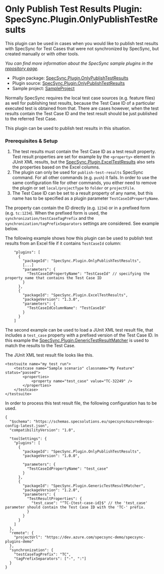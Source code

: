 # Only Publish Test Results Plugin: SpecSync.Plugin.OnlyPublishTestResults

This plugin can be used in cases when you would like to publish test results with SpecSync for Test Cases that were not synchronized by SpecSync, but created manually or with other tools.


*You can find more information about the SpecSync sample plugins in the [repository page](https://github.com/specsolutions/specsync-plugins#readme).*

* Plugin package: [SpecSync.Plugin.OnlyPublishTestResults](https://www.nuget.org/packages/SpecSync.Plugin.OnlyPublishTestResults)
* Plugin source: [SpecSync.Plugin.OnlyPublishTestResults](SpecSync.Plugin.OnlyPublishTestResults)
* Sample project: [SampleProject](SampleProject)

Normally SpecSync requires the local test case sources (e.g. feature files) as well for publishing test results, because the Test Case ID of a particular executed test is obtained from that. There are cases however, when the test results contain the Test Case ID and the test result should be just published to the referred Test Case. 

This plugin can be used to publish test results in this situation.

### Prerequisites & Setup

1. The test results must contain the Test Case ID as a test result property. Test result properties are set for example by the `<property>` element in JUnit XML results, but the [SpecSync.Plugin.ExcelTestResults](https://github.com/specsolutions/specsync-plugins/tree/main/excel-test-results-plugin) also sets the properties based on the Excel columns.
2. The plugin can only be used for `publish-test-results` SpecSync command. For all other commands (e.g. `push`) it fails. In order to use the same configuration file for other commands, you either need to remove the plugin or set `local/projectType` to `folder` or `projectFile`.
3. The Test Case ID can be set to a result property of any name, but this name has to be specified as a plugin parameter `TestCaseIdPropertyName`.

The property can contain the ID directly (e.g. `1234`) or in a prefixed form (e.g. `tc:1234`). When the prefixed form is used, the `synchronization/testCaseTagPrefix` and the `synchronization/tagPrefixSeparators` settings are considered. See example below.

The following example shows how this plugin can be used to publish test results from an Excel file if it contains `TestCaseId` column:


```
    "plugins": [
      {
        "packageId": "SpecSync.Plugin.OnlyPublishTestResults",
        [...]
        "parameters": {
          "TestCaseIdPropertyName": "TestCaseId" // specifying the property name that contains the Test Case ID
        }
      },
      {
        "packageId": "SpecSync.Plugin.ExcelTestResults",
        "packageVersion": "1.3.0",
        "parameters": {
          "TestCaseIdColumnName": "TestCaseId"
        }
      }
    ]
```

The second example can be used to load a JUnit XML test result file, that includes a `test_case` property with a prefixed version of the Test Case ID. In this example the [SpecSync.Plugin.GenericTestResultMatcher](https://github.com/specsolutions/specsync-plugins/tree/main/generic-test-result-matcher-plugin) is used to match the results to the Test Case.

The JUnit XML test result file looks like this.

```
<testsuite name="my test run">
    <testcase name="Sample scenario" classname="My Feature" status="passed">
        <properties>
            <property name="test_case" value="TC-32249" />
        </properties>
    </testcase>
</testsuite>
```

In order to process this test result file, the following configuration has to be used.

```
{
  "$schema": "https://schemas.specsolutions.eu/specsync4azuredevops-config-latest.json",
  "compatibilityVersion": "1.0",

  "toolSettings": {
    "plugins": [
      {
        "packageId": "SpecSync.Plugin.OnlyPublishTestResults",
        "packageVersion": "1.0.0",

        "parameters": {
          "TestCaseIdPropertyName": "test_case"
        }
      },
      {
        "packageId": "SpecSync.Plugin.GenericTestResultMatcher",
        "packageVersion": "1.2.0",
        "parameters": {
          "TestResultProperties": {
            "test_case": "^TC-{test-case-id}$" // the 'test_case' parameter should contain the Test Case ID with the 'TC-' prefix.
          }
        }
      }
    ]
  },
  "remote": {
    "projectUrl": "https://dev.azure.com/specsync-demo/specsync-plugins-demo"
  },
  "synchronization": {
    "testCaseTagPrefix": "TC",
    "tagPrefixSeparators": ["-", ":"]
  }
}
```